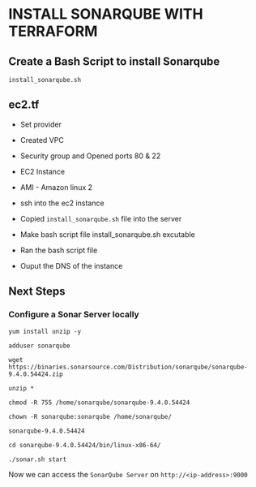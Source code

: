 # INSTALL SONARQUBE WITH TERRAFORM


## Create a Bash Script to install Sonarqube
```install_sonarqube.sh```

## ec2.tf
* Set provider
* Created VPC
* Security group and Opened ports 80 & 22
* EC2 Instance
* AMI - Amazon linux 2

* ssh into the ec2 instance
* Copied ```install_sonarqube.sh``` file into the server
* Make bash script file install_sonarqube.sh excutable
* Ran the bash script file
* Ouput the DNS of the instance


## Next Steps

### Configure a Sonar Server locally

```
yum install unzip -y
```

```
adduser sonarqube
```

```
wget https://binaries.sonarsource.com/Distribution/sonarqube/sonarqube-9.4.0.54424.zip
```

```
unzip *
```

```
chmod -R 755 /home/sonarqube/sonarqube-9.4.0.54424
```

```
chown -R sonarqube:sonarqube /home/sonarqube/
```

```
sonarqube-9.4.0.54424
```

```
cd sonarqube-9.4.0.54424/bin/linux-x86-64/
```

```
./sonar.sh start
```


Now we can access the `SonarQube Server` on `http://<ip-address>:9000` 
